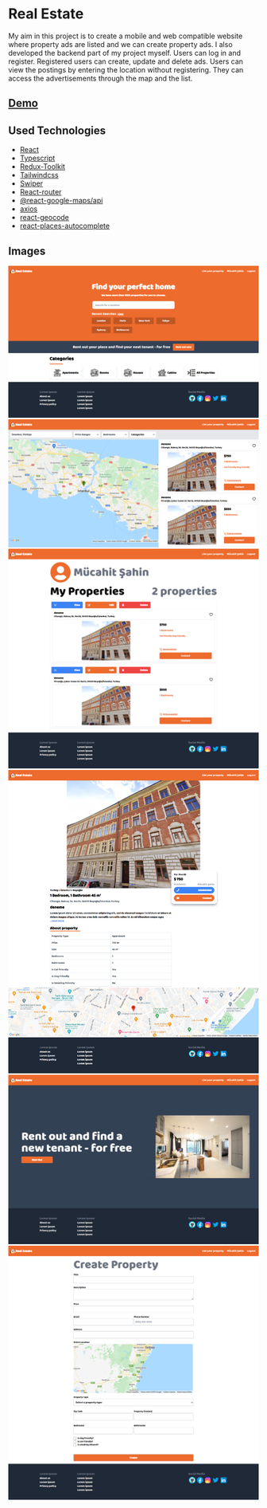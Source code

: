 # Real Estate

My aim in this project is to create a mobile and web compatible website where property ads are listed and we can create property ads. I also developed the backend part of my project myself. Users can log in and register. Registered users can create, update and delete ads. Users can view the postings by entering the location without registering. They can access the advertisements through the map and the list.

## [Demo](https://app-real-estate.vercel.app/)

## Used Technologies

- [React](https://reactjs.org/)
- [Typescript](https://www.typescriptlang.org/)
- [Redux-Toolkit](https://redux-toolkit.js.org/)
- [Tailwindcss](https://tailwindcss.com/)
- [Swiper](https://swiperjs.com/)
- [React-router](https://reactrouter.com/)
- [@react-google-maps/api](https://www.npmjs.com/package/@react-google-maps/api)
- [axios](https://github.com/axios/axios)
- [react-geocode](https://www.npmjs.com/package/react-geocode)
- [react-places-autocomplete](https://www.npmjs.com/package/react-places-autocomplete)

## Images

![](https://github.com/mucahit-sahin/real-estate-app/blob/master/images/img1.png)
![](https://github.com/mucahit-sahin/real-estate-app/blob/master/images/img2.png)
![](https://github.com/mucahit-sahin/real-estate-app/blob/master/images/img3.png)
![](https://github.com/mucahit-sahin/real-estate-app/blob/master/images/img4.png)
![](https://github.com/mucahit-sahin/real-estate-app/blob/master/images/img5.png)
![](https://github.com/mucahit-sahin/real-estate-app/blob/master/images/img6.png)
